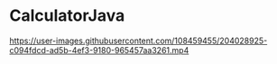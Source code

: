 # CalculatorJava

https://user-images.githubusercontent.com/108459455/204028925-c094fdcd-ad5b-4ef3-9180-965457aa3261.mp4

